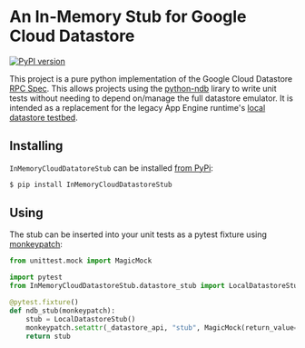 # An In-Memory Stub for Google Cloud Datastore

[![PyPI version](https://badge.fury.io/py/InMemoryCloudDatastoreStub.svg)](https://pypi.python.org/pypi/InMemoryCloudDatastoreStub/)

This project is a pure python implementation of the Google Cloud Datastore [RPC Spec](https://cloud.google.com/datastore/docs/reference/data/rpc). This allows projects using the [python-ndb](https://github.com/googleapis/python-ndb) lirary to write unit tests without needing to depend on/manage the full datastore emulator. It is intended as a replacement for the legacy App Engine runtime's [local datastore testbed](https://cloud.google.com/appengine/docs/standard/python/tools/localunittesting).

## Installing

`InMemoryCloudDatatoreStub` can be installed [from PyPi](https://pypi.org/project/InMemoryCloudDatastoreStub/):
```bash
$ pip install InMemoryCloudDatastoreStub
```

## Using

The stub can be inserted into your unit tests as a pytest fixture using [monkeypatch](https://docs.pytest.org/en/stable/monkeypatch.html):
```python
from unittest.mock import MagicMock

import pytest
from InMemoryCloudDatastoreStub.datastore_stub import LocalDatastoreStub

@pytest.fixture()
def ndb_stub(monkeypatch):
    stub = LocalDatastoreStub()
    monkeypatch.setattr(_datastore_api, "stub", MagicMock(return_value=stub))
    return stub
```
